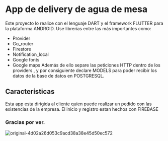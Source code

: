 # App de delivery de agua de mesa 

Este proyecto lo realice con el lenguaje DART y el framework FLUTTER para la plataforma ANDROID. Use librerías entre las más importantes como:
- Provider
- Go_router
- Firestore
- Notification_local
- Google fonts
- Google maps
Además de ello separe las peticiones HTTP dentro de los providers , y por consiguiente declare MODELS para poder recibir los datos de la base de datos en POSTGRESQL.

## Características 

Esta app esta dirigida al cliente quien puede realizar un pedido con las existencias de la empresa. El inicio y registro estan hechos con FIREBASE 

### Gracias por ver.

![original-4d02a26d053c9acd38a38e45d50ec572](https://github.com/user-attachments/assets/3a4ee4ae-c3cc-4689-a09b-1c7cb61113c1)

